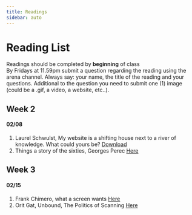 ```yaml
---
title: Readings
sidebar: auto
---
```


# Reading List

Readings should be completed by <b>beginning</b> of class <br>
By Fridays at 11.59pm submit a question regarding the reading using the arena channel. Always say: your name, the title of the reading and your questions. Additional to the question you need to submit one (1) image (could be a .gif, a video, a website, etc..).


## Week 2 

#### 02/08

1. Laurel Schwulst, My website is a shifting house next to a river of knowledge. What could yours be?  [Download](https://thecreativeindependent.com/people/laurel-schwulst-my-website-is-a-shifting-house-next-to-a-river-of-knowledge-what-could-yours-be/)
2. Things a story of the sixties, Georges Perec [Here](https://issuu.com/de_repente/docs/things__a_story_of_the_sixties__a_m)

## Week 3

#### 02/15

1. Frank Chimero, what a screen wants [Here](https://frankchimero.com/writing/what-screens-want/)
2. Orit Gat, Unbound, The Politics of Scanning [Here](https://rhizome.org/editorial/2014/oct/9/unbound-politics-scanning/)
